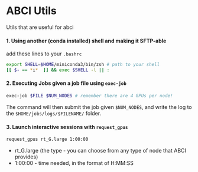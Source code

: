 # ABCI Utils


Utils that are useful for abci

#### 1\. Using another (conda installed) shell and making it SFTP-able

add these lines to your `.bashrc`
```bash
export SHELL=$HOME/miniconda3/bin/zsh # path to your shell
[[ $- == *i*  ]] && exec $SHELL -l || :
```

#### 2\. Executing Jobs given a job file using `exec-job`
```bash
exec-job $FILE $NUM_NODES # remember there are 4 GPUs per node!
```
The command will then submit the job given `$NUM_NODES`, and write the log to the `$HOME/jobs/logs/$FILENAME/` folder.

#### 3\. Launch interactive sessions with `request_gpus`

```bash
request_gpus rt_G.large 1:00:00
```
* rt_G.large (the type - you can choose from any type of node that ABCI provides)
* 1:00:00 - time needed, in the format of H:MM:SS
